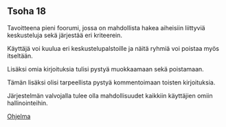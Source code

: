 ## Tsoha 18 

Tavoitteena pieni foorumi, jossa on mahdollista hakea aiheisiin liittyviä keskusteluja sekä järjestää eri kriteerein.

Käyttäjä voi kuulua eri keskustelupalstoille ja näitä ryhmiä voi poistaa myös itseltään.

Lisäksi omia kirjoituksia tulisi pystyä muokkaamaan sekä poistamaan.

Tämän lisäksi olisi tarpeellista pystyä kommentoimaan toisten kirjoituksia.



Järjestelmän valvojalla tulee olla mahdollisuudet kaikkiin käyttäjien omiin hallinointeihin.


[Ohjelma](http://tsoha-harkka.herokuapp.com)